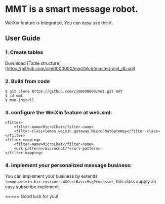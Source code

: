# MMT is a smart message robot.

WeiXin feature is Integrated, You can easy use the it.

## User Guide

	
### 1. Create tables
Download [Table structure] (https://github.com/cjm0000000/mmt/blob/master/mmt_db.sql)

### 2. Build from code

	$ git clone https://github.com/cjm0000000/mmt.git mmt
	$ cd mmt
	$ mvn install
		
### 3. configure the WeiXin feature at web.xml:

	<filter>
		<filter-name>MicroChat</filter-name>
		<filter-class>lemon.weixin.gateway.MicroChatGateWay</filter-class>
	</filter>
	<filter-mapping>
		<filter-name>MicroChat</filter-name>
		<url-pattern>/microchat/*</url-pattern>
	</filter-mapping>

### 4. implement your personalized message business:

You can implement your business by extends `lemon.weixin.biz.customer.WXCustBasicMsgProcessor`,
this class supply an easy subscribe implement.

=====
Good luck for you!